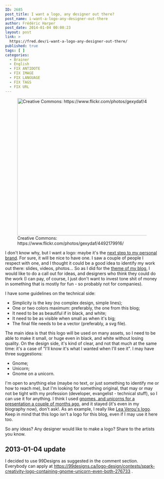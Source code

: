 ```yaml
---
ID: 2685
post_title: I want a logo, any designer out there?
post_name: i-want-a-logo-any-designer-out-there
author: Frédéric Harper
post_date: 2014-01-04 00:00:23
layout: post
link: >
  https://fred.dev/i-want-a-logo-any-designer-out-there/
published: true
tags: [ ]
categories:
  - Brainer
  - English
  - FIX ANTIDOTE
  - FIX IMAGE
  - FIX LANGUAGE
  - FIX TAGS
  - FIX URL
---
```

<figure><img alt="Creative Commons: https://www.flickr.com/photos/gexydaf/4492179916/" src="http://fred.dev/wp-content/uploads/2014/01/gnome_and_unicorn.jpg" width="600" height="450"/><figcaption> Creative Commons: https://www.flickr.com/photos/gexydaf/4492179916/</figcaption></figure><p>I don't know why, but I want a logo: maybe it's the <a title="I’m working on a personal branding book for developers" href="https://fred.dev/im-working-on-a-personal-branding-book-for-developers/">next step to my personal brand</a>. For sure, it will be nice to have one. I saw a couple of people I respect with one, and I thought it could be a good idea to identify my work out there: slides, videos, photos... So as I did for the <a title="I need a good designer" href="http://fred.dev/i-need-a-good-designer/">theme of my blog</a>, I would like to do a call out for ideas, and designers who think they could do the work (I can pay, of course, I just don't want to invest tone shit of money in something that is mostly for fun - so probably not for companies).</p><p>I have some guidelines on the technical side:</p><ul><li>Simplicity is the key (no complex design, simple lines);</li><li>One or two colors maximum: preferably, the one from this blog;</li><li>It need to be as beautiful if in black, and white;</li><li>It need to be as visible when small as when it's big;</li><li>The final file needs to be a vector (preferably, a svg file).</li></ul><p>The main idea is that this logo will be used on many assets, so I need to be able to make it small, or huge even in black, and white without losing quality. On the design side, it's kind of clear, and not that much at the same time: it's a case of "I'll know it's what I wanted when I'll see it". I may have three suggestions:</p><ul><li>Gnome;</li><li>Unicorn;</li><li>Gnome on a unicorn.</li></ul><p>I'm open to anything else (maybe no text, or just something to identify me or how to reach me), but I'm looking for something original, that may or may not be tight with my profession (developer, evangelist - technical stuff), so I can use it for anything. I think I used <a title="Building Windows Store Apps, More Exciting Than A Unicorn in Wonderland" href="https://fred.dev/building-windows-store-apps-more-exciting-than-a-unicorn-in-wonderland/">gnomes, and unicorns for a presentation a couple of months ago</a>, and it stayed (it's even in my biography now), don't ask!. As an example, I really like <a title="Lea Verou's logo" href="https://pbs.twimg.com/profile_images/1716232467/avatar-logo.png">Lea Verou's logo</a>. Keep in mind that this logo isn't a logo for this blog, even if I may use it here too.</p><p>So any ideas? Any designer would like to make a logo? Share to the artists you know.</p><h2>2013-01-04 update</h2><p>I decided to use 99Designs as suggested in the comment section. Everybody can apply at <a title="My logo contest at 99Designs" href="https://99designs.ca/logo-design/contests/spark-creativity-creating-logo-containing-gnome-something-developer-276733">https://99designs.ca/logo-design/contests/spark-creativity-logo-containing-gnome-unicorn-even-both-276733</a> .</p> 